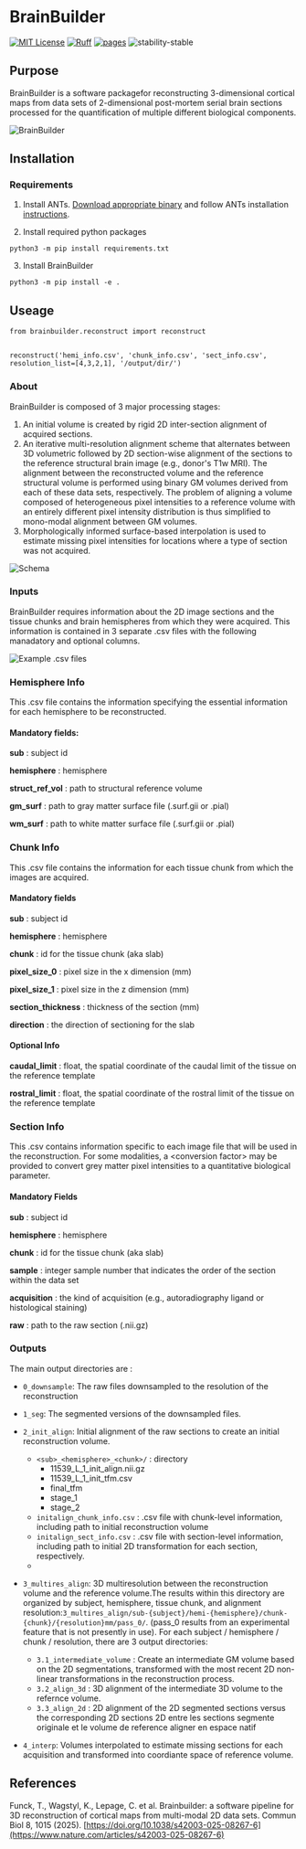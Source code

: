 # BrainBuilder

[![MIT License](https://img.shields.io/badge/license-MIT-blue.svg)](https://github.com/tfunck/brainbuilder/blob/main/LICENSE)
[![Ruff](https://img.shields.io/endpoint?url=https://raw.githubusercontent.com/astral-sh/ruff/main/assets/badge/v2.json)](https://github.com/astral-sh/ruff)
[![pages](https://img.shields.io/badge/api-docs-blue)](documentation/html/brainbuilder/index.html)
![stability-stable](https://img.shields.io/badge/stability-stable-green.svg)

## Purpose
BrainBuilder is a software packagefor reconstructing 3-dimensional cortical maps from data sets of 2-dimensional post-mortem serial brain sections processed for the quantification of multiple different biological components.

![BrainBuilder](docs/images/banner.png)

## Installation

### Requirements
1) Install ANTs. [Download appropriate binary](https://github.com/ANTsX/ANTs/releases) and follow ANTs installation [instructions](https://github.com/ANTsX/ANTs/wiki/Installing-ANTs-release-binaries#installing-binaries-mac-os-and-linux). 

2) Install required python packages
```
python3 -m pip install requirements.txt 
```

3) Install BrainBuilder
```
python3 -m pip install -e .
```

## Useage

```python3
from brainbuilder.reconstruct import reconstruct


reconstruct('hemi_info.csv', 'chunk_info.csv', 'sect_info.csv', resolution_list=[4,3,2,1], '/output/dir/')
```

### About
BrainBuilder is composed of 3 major processing stages:
1) An initial volume is created by rigid 2D inter-section alignment of acquired sections.
2) An iterative multi-resolution alignment scheme that alternates between 3D volumetric followed by 2D section-wise alignment of the sections to the reference structural brain image (e.g., donor's T1w MRI). The alignment between the reconstructed volume and the reference structural volume is performed using binary GM volumes derived from each of these data sets, respectively. The problem of aligning a volume composed of heterogeneous pixel intensities to a reference volume with an entirely different pixel intensity distribution is thus simplified to mono-modal alignment between GM volumes. 
3) Morphologically informed surface-based interpolation is used to estimate missing pixel intensities for locations where a type of section was not acquired.

![Schema](docs/images/schema.png)

### Inputs 

BrainBuilder requires information about the 2D image sections and the tissue chunks and brain hemispheres from which they were acquired. This information is contained in 3 separate .csv files with the following manadatory and optional columns.

![Example .csv files](docs/images/csv_inputs.png)


### Hemisphere Info
This .csv file contains the information specifying the essential information for each hemisphere to be reconstructed. 

#### Mandatory fields: 
**sub** : subject id

**hemisphere** : hemisphere

**struct_ref_vol** : path to structural reference volume

**gm_surf** : path to gray matter surface file (.surf.gii or .pial)

**wm_surf** : path to white matter surface file (.surf.gii or .pial)

### Chunk Info
This .csv file contains the information for each tissue chunk from which the images are acquired.

#### Mandatory fields
**sub** : subject id

**hemisphere** : hemisphere

**chunk** : id for the tissue chunk (aka slab) 

**pixel_size_0** : pixel size in the x dimension (mm)

**pixel_size_1** : pixel size in the z dimension (mm)

**section_thickness** : thickness of the section (mm)

**direction** : the direction of sectioning for the slab

#### Optional Info
**caudal_limit** : float, the spatial coordinate of the caudal limit of the tissue on the reference template

**rostral_limit** : float, the spatial coordinate of the rostral limit of the tissue on the reference template

### Section Info
This .csv contains information specific to each image file that will be used in the reconstruction. For some modalities, a \<conversion factor\> may be provided to convert grey matter pixel intensities to a quantitative biological parameter. 

#### Mandatory Fields

**sub** : subject id

**hemisphere** : hemisphere

**chunk** : id for the tissue chunk (aka slab) 

**sample** : integer sample number that indicates the order of the section within the data set

**acquisition** : the kind of acquisition (e.g., autoradiography ligand or histological staining)

**raw** : path to the raw section (.nii.gz)

### Outputs

The main output directories are :
* `0_downsample`: The raw files downsampled to the resolution of the reconstruction  
* `1_seg`: The segmented versions of the downsampled files. 
* `2_init_align`: Initial alignment of the raw sections to create an initial reconstruction volume.
  * `<sub>_<hemisphere>_<chunk>/` : directory   
    * 11539_L_1_init_align.nii.gz
    * 11539_L_1_init_tfm.csv
    * final_tfm
    * stage_1
    * stage_2
  * `initalign_chunk_info.csv` : .csv file with chunk-level information, including path to initial reconstruction volume 
  * `initalign_sect_info.csv` : .csv file with section-level information, including path to initial 2D transformation for each section, respectively.
  * 
* `3_multires_align`: 3D multiresolution between the reconstruction volume and the reference volume.The results within this directory are organized by subject, hemisphere, tissue chunk, and alignment resolution:`3_multires_align/sub-{subject}/hemi-{hemisphere}/chunk-{chunk}/{resolution}mm/pass_0/`. (pass_0 results from an experimental feature that is not presently in use). For each subject / hemisphere / chunk / resolution, there are 3 output directories:
    * `3.1_intermediate_volume` : Create an intermediate GM volume based on the 2D segmentations, transformed with the most recent 2D non-linear transformations in the reconstruction process.
    * `3.2_align_3d` : 3D alignment of the intermediate 3D volume to the refernce volume.
    * `3.3_align_2d` : 2D alignment of the 2D segmented sections versus the corresponding 2D sections  2D entre les sections segmente originale et le volume de reference aligner en espace natif
 
* `4_interp`: Volumes interpolated to estimate missing sections for each acquisition and transformed into coordiante space of reference volume.

## References
Funck, T., Wagstyl, K., Lepage, C. et al. Brainbuilder: a software pipeline for 3D reconstruction of cortical maps from multi-modal 2D data sets. Commun Biol 8, 1015 (2025). [https://doi.org/10.1038/s42003-025-08267-6](https://www.nature.com/articles/s42003-025-08267-6)
